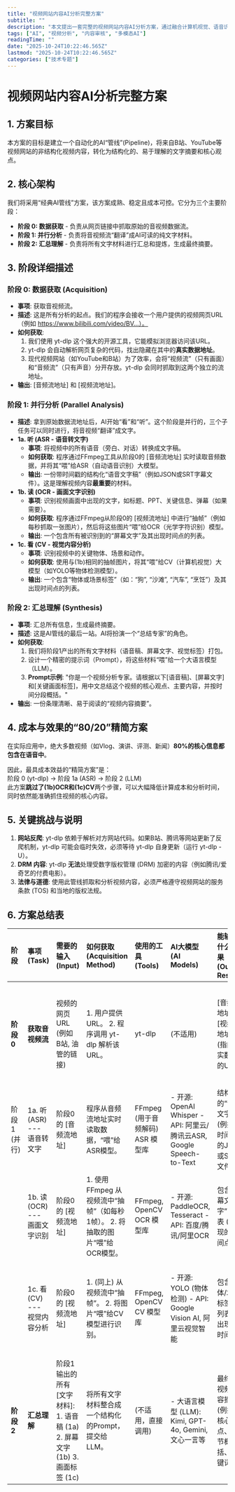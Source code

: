 ```yaml
---
title: "视频网站内容AI分析完整方案"
subtitle: ""
description: "本文提出一套完整的视频网站内容AI分析方案，通过融合计算机视觉、语音识别和自然语言处理技术，实现对海量视频内容的自动化审核、深度理解与智能推荐，有效提升平台运营效率与用户体验。"
tags: ["AI", "视频分析", "内容审核", "多模态AI"]
readingTime: ""
date: "2025-10-24T10:22:46.565Z"
lastmod: "2025-10-24T10:22:46.565Z"
categories: ["技术专题"]
---
```

# **视频网站内容AI分析完整方案**

## **1\. 方案目标**

本方案的目标是建立一个自动化的AI“管线”(Pipeline)，将来自B站、YouTube等视频网站的非结构化视频内容，转化为结构化的、易于理解的文字摘要和核心观点。

## **2\. 核心架构**

我们将采用“经典AI管线”方案，该方案成熟、稳定且成本可控。它分为三个主要阶段：

* **阶段 0: 数据获取** \- 负责从网页链接中抓取原始的音视频数据流。  
* **阶段 1: 并行分析** \- 负责将音视频流“翻译”成AI可读的纯文字材料。  
* **阶段 2: 汇总理解** \- 负责将所有文字材料进行汇总和提炼，生成最终摘要。

## **3\. 阶段详细描述**

### **阶段 0: 数据获取 (Acquisition)**

* **事项**: 获取音视频流。  
* **描述**: 这是所有分析的起点。我们的程序会接收一个用户提供的视频网页URL（例如 https://www.bilibili.com/video/BV...）。  
* **如何获取**:  
  1. 我们使用 yt-dlp 这个强大的开源工具，它能模拟浏览器访问该URL。  
  2. yt-dlp 会自动解析网页复杂的代码，找出隐藏在其中的**真实数据地址**。  
  3. 现代视频网站（如YouTube和B站）为了效率，会将“视频流”（只有画面）和“音频流”（只有声音）分开存放。yt-dlp 会同时抓取到这两个独立的流地址。  
* **输出**: \[音频流地址\] 和 \[视频流地址\]。

### **阶段 1: 并行分析 (Parallel Analysis)**

* **描述**: 拿到原始数据流地址后，AI开始“看”和“听”。这个阶段是并行的，三个子任务可以同时进行，将音视频“翻译”成文字。  
* **1a. 听 (ASR \- 语音转文字)**  
  * **事项**: 将视频中的所有语音（旁白、对话）转换成文字稿。  
  * **如何获取**: 程序通过FFmpeg工具从阶段0的 \[音频流地址\] 实时读取音频数据，并将其“喂”给ASR（自动语音识别）大模型。  
  * **输出**: 一份带时间戳的结构化“语音文字稿”（例如JSON或SRT字幕文件）。这是理解视频内容**最重要**的材料。  
* **1b. 读 (OCR \- 画面文字识别)**  
  * **事项**: 识别视频画面中出现的文字，如标题、PPT、关键信息、弹幕（如果需要）。  
  * **如何获取**: 程序通过FFmpeg从阶段0的 \[视频流地址\] 中进行“抽帧”（例如每秒抓取一张图片），然后将这些图片“喂”给OCR（光学字符识别）模型。  
  * **输出**: 一个包含所有被识别到的“屏幕文字”及其出现时间点的列表。  
* **1c. 看 (CV \- 视觉内容分析)**  
  * **事项**: 识别视频中的关键物体、场景和动作。  
  * **如何获取**: 使用与(1b)相同的抽帧图片，将其“喂”给CV（计算机视觉）大模型（如YOLO等物体检测模型）。  
  * **输出**: 一个包含“物体或场景标签”（如：“狗”, “沙滩”, “汽车”, “烹饪”）及其出现时间点的列表。

### **阶段 2: 汇总理解 (Synthesis)**

* **事项**: 汇总所有信息，生成最终摘要。  
* **描述**: 这是AI管线的最后一站。AI将扮演一个“总结专家”的角色。  
* **如何获取**:  
  1. 我们将阶段1产出的所有文字材料（语音稿、屏幕文字、视觉标签）打包。  
  2. 设计一个精密的提示词（Prompt），将这些材料“喂”给一个大语言模型（LLM）。  
  3. **Prompt示例**: "你是一个视频分析专家。请根据以下\[语音稿\]、\[屏幕文字\]和\[关键画面标签\]，用中文总结这个视频的核心观点、主要内容，并按时间分段概括。"  
* **输出**: 一份条理清晰、易于阅读的“视频内容摘要”。

## **4\. 成本与效果的“80/20”精简方案**

在实际应用中，绝大多数视频（如Vlog、演讲、评测、新闻）**80%的核心信息都包含在语音中**。

因此，最具成本效益的“精简方案”是：  
阶段 0 (yt-dlp) → 阶段 1a (ASR) → 阶段 2 (LLM)  
此方案**跳过了(1b)OCR和(1c)CV**两个步骤，可以大幅降低计算成本和分析时间，同时依然能准确抓住视频的核心内容。

## **5\. 关键挑战与说明**

1. **网站反爬**: yt-dlp 依赖于解析对方网站代码。如果B站、腾讯等网站更新了反爬机制，yt-dlp 可能会临时失效，必须等待 yt-dlp 自身更新（运行 yt-dlp \-U）。  
2. **DRM 内容**: yt-dlp **无法**处理受数字版权管理 (DRM) 加密的内容（例如腾讯/爱奇艺的付费电影）。  
3. **法律与道德**: 使用此管线抓取和分析视频内容，必须严格遵守视频网站的服务条款 (TOS) 和当地的版权法规。

## **6\. 方案总结表**

| 阶段 | 事项 (Task) | 需要的输入 (Input) | 如何获取 (Acquisition Method) | 使用的工具 (Tools) | AI大模型 (AI Models) | 能输出什么结果 (Output Result) | 成本组成 (Cost Component) | 额外的要求 (Extra Requirements) |
| :---- | :---- | :---- | :---- | :---- | :---- | :---- | :---- | :---- |
| **阶段 0** | **获取音视频流** | 视频的网页URL (例如 B站, 油管的链接) | 1\. 用户提供URL。 2\. 程序调用 yt-dlp 解析该URL。 | yt-dlp | (不适用) | \[音频流地址\] 和 \[视频流地址\] (指向真实数据的URL) | 低 (主要是网络带宽和少量CPU) | 1\. Cookie: 对于VIP或登录可见内容，需配置--cookies-from-browser。 2\. 代理 (Proxy): 访问特定区域的网站（如油管）需要。 |
| 阶段 1 (并行) | 1a. 听 (ASR) \--- 语音转文字 | 阶段0的 \[音频流地址\] | 程序从音频流地址实时读取数据，“喂”给ASR模型。 | FFmpeg (用于音频解码) ASR 模型库 | \- 开源: OpenAI Whisper \- API: 阿里云/腾讯云ASR, Google Speech-to-Text | 结构化的“语音文字稿” (例如带时间戳的JSON或SRT文件) | 高 (ASR是计算密集型任务，需要GPU，或按时长付费) | 1\. 模型选择: 需根据语言（中文/英文）和口音选择合适的模型。 2\. 流式处理: 为保证效率，应流式处理而非先下载。 |
|  | 1b. 读 (OCR) \--- 画面文字识别 | 阶段0的 \[视频流地址\] | 1\. 使用 FFmpeg 从视频流中“抽帧”（如每秒1帧）。 2\. 将抽取的图片“喂”给OCR模型。 | FFmpeg, OpenCV OCR 模型库 | \- 开源: PaddleOCR, Tesseract \- API: 百度/腾讯/阿里OCR | 包含“屏幕文字”的列表 (及出现的时间点) | 中 (比ASR便宜，但抽帧和识别仍需计算) | 1\. 抽帧率: 抽帧太快成本高，太慢可能漏掉关键信息。 2\. 去重: 连续多帧的文字大概率相同，需去重。 |
|  | 1c. 看 (CV) \--- 视觉内容分析 | 阶段0的 \[视频流地址\] | 1\. (同上) 从视频流中“抽帧”。 2\. 将图片“喂”给CV模型进行识别。 | FFmpeg, OpenCV CV 模型库 | \- 开源: YOLO (物体检测) \- API: Google Vision AI, 阿里云视觉智能 | 包含“物体/场景标签”的列表 (及出现的时间点) | 中到高 (取决于分析的复杂度，仅做物体检测成本中等) | 1\. 模型选择: 需要“目标检测”、“场景识别”等不同模型。 2\. 数据量大: 输出的是大量标签（“人”, “狗”, “沙滩”），需处理。 |
| **阶段 2** | **汇总理解** | 阶段1输出的所有 \[文字材料\]: 1\. 语音稿 (1a) 2\. 屏幕文字 (1b) 3\. 画面标签 (1c) | 将所有文字材料整合成一个结构化的Prompt，提交给LLM。 | (不适用，直接调用) | \- 大语言模型 (LLM): Kimi, GPT-4o, Gemini, 文心一言等 | 最终的视频内容摘要 (例如：核心观点、章节概括、关键词) | 中 (LLM的Token输入和输出成本，文本量越大越贵) | 1\. Prompt工程: 核心！需要精心设计Prompt，指导LLM如何总结。 2\. 上下文长度: 视频越长，文字越多，需注意LLM的上下文窗口限制。 |



